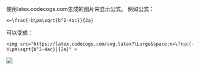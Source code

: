 使用latex.codecogs.com生成的图片来显示公式。
例如公式：
```
x=\frac{-b\pm\sqrt{b^2-4ac}}{2a}
```
可以变成：
```
<img src="https://latex.codecogs.com/svg.latex?\Large&space;x=\frac{-b\pm\sqrt{b^2-4ac}}{2a}" >
```

<img src="https://latex.codecogs.com/svg.latex?\Large&space;x=\frac{-b\pm\sqrt{b^2-4ac}}{2a}" >
